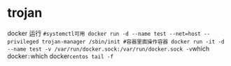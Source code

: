 # trojan

docker 运行
`
#systemctl可用
docker run -d --name test --net=host --privileged trojan-manager /sbin/init
#容器里面操作容器
docker run -it -d --name test -v /var/run/docker.sock:/var/run/docker.sock -v `which docker`:`which docker` centos tail -f
`
